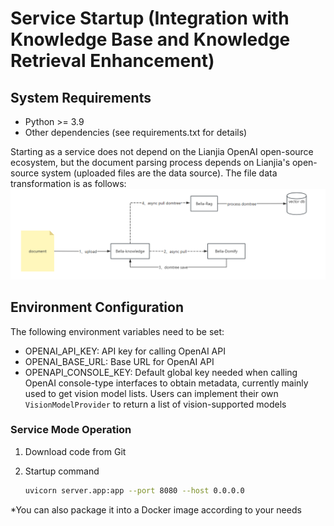 # Service Startup (Integration with Knowledge Base and Knowledge Retrieval Enhancement)
## System Requirements
- Python >= 3.9
- Other dependencies (see requirements.txt for details)

Starting as a service does not depend on the Lianjia OpenAI open-source ecosystem, but the document parsing process depends on Lianjia's open-source system (uploaded files are the data source). The file data transformation is as follows:
![image](./assets/pipline.png)

## Environment Configuration

The following environment variables need to be set:
- OPENAI_API_KEY: API key for calling OpenAI API
- OPENAI_BASE_URL: Base URL for OpenAI API
- OPENAPI_CONSOLE_KEY: Default global key needed when calling OpenAI console-type interfaces to obtain metadata, currently mainly used to get vision model lists. Users can implement their own `VisionModelProvider` to return a list of vision-supported models

### Service Mode Operation

1. Download code from Git

2. Startup command

   ```bash
   uvicorn server.app:app --port 8080 --host 0.0.0.0
   ```

*You can also package it into a Docker image according to your needs